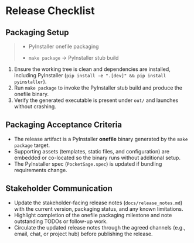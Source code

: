 # Release Checklist

## Packaging Setup
> - PyInstaller onefile packaging
>
> - `make package` → PyInstaller stub build

1. Ensure the working tree is clean and dependencies are installed, including PyInstaller (`pip install -e ".[dev]" && pip install pyinstaller`).
2. Run `make package` to invoke the PyInstaller stub build and produce the onefile binary.
3. Verify the generated executable is present under `out/` and launches without crashing.

## Packaging Acceptance Criteria
- The release artifact is a PyInstaller **onefile** binary generated by the `make package` target.
- Supporting assets (templates, static files, and configuration) are embedded or co-located so the binary runs without additional setup.
- The PyInstaller spec (`PocketSage.spec`) is updated if bundling requirements change.

## Stakeholder Communication
- Update the stakeholder-facing release notes (`docs/release_notes.md`) with the current version, packaging status, and any known limitations.
- Highlight completion of the onefile packaging milestone and note outstanding TODOs or follow-up work.
- Circulate the updated release notes through the agreed channels (e.g., email, chat, or project hub) before publishing the release.
